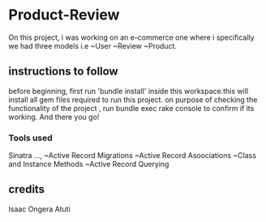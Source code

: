 # Product-Review
On this project, i was working on an e-commerce one where i specifically we had three models i.e 
~User
~Review
~Product.
## instructions to follow
before beginning, first run 'bundle install' inside this workspace.this will install all gem files required to run this project.
on purpose of checking the functionality of the project , run bundle exec rake console to confirm if its working.
And there you go!
### Tools used
Sinatra ...,
    ~Active Record Migrations
    ~Active Record Asoociations
    ~Class and Instance Methods
    ~Active Record Querying

## credits
Isaac Ongera Atuti